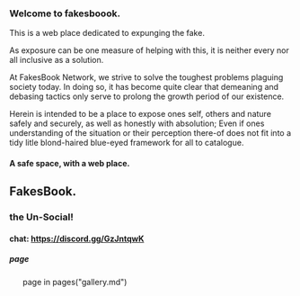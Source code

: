 ### Welcome to fakesboook.

This is a web place dedicated to expunging the fake.

As exposure can be one measure of helping with this, it is neither every nor all inclusive as a solution.

At FakesBook Network, we strive to solve the toughest problems plaguing society today.  In doing so, it has become quite clear that demeaning and debasing tactics only serve to prolong the growth period of our existence.

Herein is intended to be a place to expose ones self, others and nature safely and securely, as well as honestly with absolution; Even if ones understanding of the situation or their perception there-of does not fit into a tidy litle blond-haired blue-eyed framework for all to catalogue.

#### A safe space, with a web place.

## FakesBook.
### the Un-Social!


#### chat: https://discord.gg/GzJntqwK

##### page
<ul>
    page in pages("gallery.md")
</ul>


